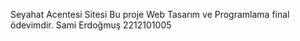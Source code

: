 Seyahat Acentesi Sitesi
Bu proje Web Tasarım ve Programlama final ödevimdir.
Sami Erdoğmuş 2212101005
